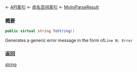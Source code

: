 ← [API索引](Api-Index) ← [命名空间索引](Namespace-Index) ← [MyIniParseResult](VRage.Game.ModAPI.Ingame.Utilities.MyIniParseResult)

### 概要

```csharp
public virtual string ToString()
```

Generates a generic error message in the form of`Line N: Error`

### 返回

[string](https://docs.microsoft.com/en-us/dotnet/api/System.String?view=netframework-4.6)



